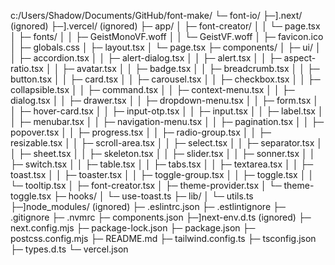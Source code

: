 c:/Users/Shadow/Documents/GitHub/font-make/
  └─ font-io/
     ├─].next/ (ignored)
     ├─].vercel/ (ignored)
     ├─ app/
     │  ├─ font-creator/
     │  │  └─ page.tsx
     │  ├─ fonts/
     │  │  ├─ GeistMonoVF.woff
     │  │  └─ GeistVF.woff
     │  ├─ favicon.ico
     │  ├─ globals.css
     │  ├─ layout.tsx
     │  └─ page.tsx
     ├─ components/
     │  ├─ ui/
     │  │  ├─ accordion.tsx
     │  │  ├─ alert-dialog.tsx
     │  │  ├─ alert.tsx
     │  │  ├─ aspect-ratio.tsx
     │  │  ├─ avatar.tsx
     │  │  ├─ badge.tsx
     │  │  ├─ breadcrumb.tsx
     │  │  ├─ button.tsx
     │  │  ├─ card.tsx
     │  │  ├─ carousel.tsx
     │  │  ├─ checkbox.tsx
     │  │  ├─ collapsible.tsx
     │  │  ├─ command.tsx
     │  │  ├─ context-menu.tsx
     │  │  ├─ dialog.tsx
     │  │  ├─ drawer.tsx
     │  │  ├─ dropdown-menu.tsx
     │  │  ├─ form.tsx
     │  │  ├─ hover-card.tsx
     │  │  ├─ input-otp.tsx
     │  │  ├─ input.tsx
     │  │  ├─ label.tsx
     │  │  ├─ menubar.tsx
     │  │  ├─ navigation-menu.tsx
     │  │  ├─ pagination.tsx
     │  │  ├─ popover.tsx
     │  │  ├─ progress.tsx
     │  │  ├─ radio-group.tsx
     │  │  ├─ resizable.tsx
     │  │  ├─ scroll-area.tsx
     │  │  ├─ select.tsx
     │  │  ├─ separator.tsx
     │  │  ├─ sheet.tsx
     │  │  ├─ skeleton.tsx
     │  │  ├─ slider.tsx
     │  │  ├─ sonner.tsx
     │  │  ├─ switch.tsx
     │  │  ├─ table.tsx
     │  │  ├─ tabs.tsx
     │  │  ├─ textarea.tsx
     │  │  ├─ toast.tsx
     │  │  ├─ toaster.tsx
     │  │  ├─ toggle-group.tsx
     │  │  ├─ toggle.tsx
     │  │  └─ tooltip.tsx
     │  ├─ font-creator.tsx
     │  ├─ theme-provider.tsx
     │  └─ theme-toggle.tsx
     ├─ hooks/
     │  └─ use-toast.ts
     ├─ lib/
     │  └─ utils.ts
     ├─]node_modules/ (ignored)
     ├─ .eslintrc.json
     ├─ .estlintignore
     ├─ .gitignore
     ├─ .nvmrc
     ├─ components.json
     ├─]next-env.d.ts (ignored)
     ├─ next.config.mjs
     ├─ package-lock.json
     ├─ package.json
     ├─ postcss.config.mjs
     ├─ README.md
     ├─ tailwind.config.ts
     ├─ tsconfig.json
     ├─ types.d.ts
     └─ vercel.json
